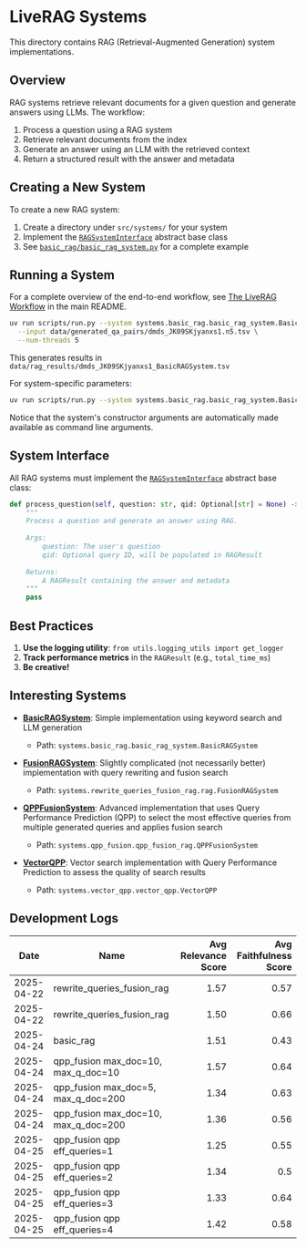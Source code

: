 # LiveRAG Systems

This directory contains RAG (Retrieval-Augmented Generation) system implementations.

## Overview

RAG systems retrieve relevant documents for a given question and generate answers using LLMs. The workflow:

1. Process a question using a RAG system
2. Retrieve relevant documents from the index
3. Generate an answer using an LLM with the retrieved context
4. Return a structured result with the answer and metadata

## Creating a New System

To create a new RAG system:

1. Create a directory under `src/systems/` for your system
2. Implement the [`RAGSystemInterface`](./rag_system_interface.py) abstract base class
3. See [`basic_rag/basic_rag_system.py`](./basic_rag/basic_rag_system.py) for a complete example

## Running a System

For a complete overview of the end-to-end workflow, see [The LiveRAG Workflow](../../README.md#the-liverag-workflow) in the main README.

```bash
uv run scripts/run.py --system systems.basic_rag.basic_rag_system.BasicRAGSystem \
  --input data/generated_qa_pairs/dmds_JK09SKjyanxs1.n5.tsv \
  --num-threads 5
```

This generates results in `data/rag_results/dmds_JK09SKjyanxs1_BasicRAGSystem.tsv`

For system-specific parameters:

```bash
uv run scripts/run.py --system systems.basic_rag.basic_rag_system.BasicRAGSystem --help
```

Notice that the system's constructor arguments are automatically made available as command line arguments.

## System Interface

All RAG systems must implement the [`RAGSystemInterface`](./rag_system_interface.py) abstract base class:

```python
def process_question(self, question: str, qid: Optional[str] = None) -> RAGResult:
    """
    Process a question and generate an answer using RAG.
    
    Args:
        question: The user's question
        qid: Optional query ID, will be populated in RAGResult
        
    Returns:
        A RAGResult containing the answer and metadata
    """
    pass
```

## Best Practices

1. **Use the logging utility**: `from utils.logging_utils import get_logger`
2. **Track performance metrics** in the `RAGResult` (e.g., `total_time_ms`)
3. **Be creative!**

## Interesting Systems

- **[BasicRAGSystem](./basic_rag/basic_rag_system.py)**: Simple implementation using keyword search and LLM generation
  - Path: `systems.basic_rag.basic_rag_system.BasicRAGSystem`

- **[FusionRAGSystem](./rewrite_queries_fusion_rag/rag.py)**: Slightly complicated (not necessarily better) implementation with query rewriting and fusion search
  - Path: `systems.rewrite_queries_fusion_rag.rag.FusionRAGSystem`

- **[QPPFusionSystem](./qpp_fusion/qpp_fusion_rag.py)**: Advanced implementation that uses Query Performance Prediction (QPP) to select the most effective queries from multiple generated queries and applies fusion search
  - Path: `systems.qpp_fusion.qpp_fusion_rag.QPPFusionSystem`

- **[VectorQPP](./vector_qpp/vector_qpp.py)**: Vector search implementation with Query Performance Prediction to assess the quality of search results
  - Path: `systems.vector_qpp.vector_qpp.VectorQPP`

## Development Logs

| Date | Name | Avg Relevance Score | Avg Faithfulness Score |
|------|------|--------------------:|----------------------:|
| 2025-04-22 | rewrite_queries_fusion_rag | 1.57 | 0.57 |
| 2025-04-22 | rewrite_queries_fusion_rag | 1.50 | 0.66 |
| 2025-04-24 | basic_rag | 1.51 | 0.43 |
| 2025-04-24 | qpp_fusion max_doc=10, max_q_doc=10 | 1.57 | 0.64 |
| 2025-04-24 | qpp_fusion max_doc=5, max_q_doc=200 | 1.34 | 0.63 |
| 2025-04-24 | qpp_fusion max_doc=10, max_q_doc=200 | 1.36 | 0.56 |
| 2025-04-25 | qpp_fusion qpp eff_queries=1 | 1.25 | 0.55 |
| 2025-04-25 | qpp_fusion qpp eff_queries=2 | 1.34 | 0.5 |
| 2025-04-25 | qpp_fusion qpp eff_queries=3 | 1.33 | 0.64 |
| 2025-04-25 | qpp_fusion qpp eff_queries=4 | 1.42 | 0.58 |
